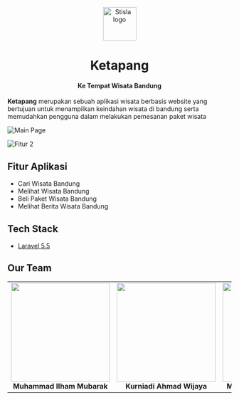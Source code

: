<p align="center">
  <a href="https://getstisla.com">
    <img src="https://i.imgur.com/zXtrA6S.png" alt="Stisla logo" width="75">
  </a>
</p>

<h1 align="center">Ketapang</h1>
<h4 align="center">Ke Tempat Wisata Bandung</h4>


**Ketapang** merupakan sebuah aplikasi wisata berbasis website yang bertujuan untuk menampilkan keindahan wisata di bandung serta memudahkan pengguna dalam melakukan pemesanan paket wisata


![Main Page](https://i.imgur.com/7piwr6I.png)

![Fitur 2](https://i.imgur.com/1iuoHu1.png)

## Fitur Aplikasi

- Cari Wisata Bandung
- Melihat Wisata Bandung
- Beli Paket Wisata Bandung
- Melihat Berita Wisata Bandung

## Tech Stack
- [Laravel 5.5](https://github.com/laravel/laravel)

## Our Team

<p align="center">
  <table align="center" border="0">
      <tr>
        <td align="center" valign="middle">
        <div>
         <img width="222px" src="https://i.imgur.com/pndhVK1.png">
     </div>
          <b>Muhammad Ilham Mubarak</b>
        </td>
        <td align="center" valign="middle">
        <div>
            <img width="222px" src="https://i.imgur.com/MFNoivL.png">
        </div>
        <b>Kurniadi Ahmad Wijaya</b>
        </td>
        <td align="center" valign="middle">
        <div>
            <img width="222px" src="https://i.imgur.com/8exxaRQ.png">
        </div>
        <b>Muhammad Rezki Ananda</b>
        </td>
  </table>
</p>
